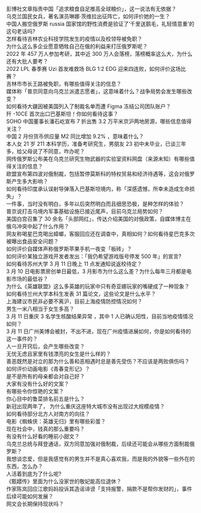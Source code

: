 彭博社文章指责中国「追求粮食自足推高全球粮价」，这一说法有无依据？  
乌克兰国民女兵，著名演员琳娜·茨维拉出征阵亡，如何评价她的一生？  
中国人搬空俄罗斯 russia 国家馆的野性消费是验证了‘千里送鹅毛，礼轻情意重’的这句老话吗?  
怎样看待吉林农业科技学院发生的疫情以及校领导被免职？  
为什么这么多企业愿意牺牲自己在俄的利益来打压俄罗斯呢？  
2022 年 457 万人参加考研，其中近 300 万人会落榜，落榜概率这么大，为什么还有大批人要考？  
2022 LPL 春季赛 Uzi 首发难救场 BLG 1:2 EDG 迎来四连败，如何评价这场比赛？  
吉林市市长王路被免职，有哪些值得关注的信息？  
媒体称「普京同意向乌克兰派遣志愿者」，这意味着什么？战争局势会发生哪些改变？  
如何看待大疆因被美国列入了制裁名单而遭 Figma 冻结公司团队账户？  
歼 -10CE 首次出口巴基斯坦！你如何看待这事？  
SOHO 中国董事长潘石屹宣布 7 折出售 3.2 万平米京沪两地房源，哪些信息值得关注？  
中国 2 月份货币供应量 M2 同比增加 9.2% ，意味着什么？  
本人女 21 岁 211 本科学历，准备考研究生，男朋友 23 初中未毕业，已谈三年多，给父母说了不同意，咋办呢？  
网传俄罗斯公布美在乌克兰研究生物武器的实验室资料网盘（来源未知）有哪些值得关注的信息？  
欧盟宣布第四波对俄制裁，包括暂停莫斯科的特权贸易和经济待遇等，这会对俄罗斯产生多大影响？  
如何看待印度承认误射导弹落入巴基斯坦境内，称「深感遗憾，所幸未造成生命损失」？  
一件事，当时没有明白，多年以后突然明白而且细思恐极，是种怎样的体验？  
普京说打击乌境内军事基础设施已接近尾声，目前乌克兰局势如何？  
美国白宫召集了 30 余名「头部网红」，传达介绍美国的对俄政策，自媒体博主在俄乌冲突中起了什么作用？  
网友称喝星巴克喝出蟑螂，客服回应还在调查中，真相如何？如何看待星巴克多次被曝出食品安全问题？  
如何评价自媒体声称俄罗斯苹果手机一夜变「板砖」？  
如何评价某独立游戏开发者发出：「我仍希望游戏版号停发 500 年」的宣言?  
如何看待苏州大学 3 月 11 日晚上 11 点发通知说返校待定？  
3 月 10 日电影票房创单日最低，3 月影市为什么这么差？为什么每年三月都是电影市场的最低谷？  
为什么《英雄联盟》这么多英雄的玩家中只有奇亚娜玩家的嘴硬成了一种现象？  
如何看待兰州大学本科生发表 31 篇论文，这些论文是什么水平？  
上海建议市民非必要不离沪，目前上海疫情防控情况如何？  
男生一米八相当于女生多高？  
3 月 11 日重庆 3 名学生核酸结果异常 ，其中 1 人已确认阳性，目前当地疫情情况如何？  
3 月 11 日广州美博会被封，不出不进，现在广州疫情进展如何，你是如何看待的这一事件的？  
人一旦开窍后，会产生哪些改变？  
无忧无虑且家里有钱漂亮的女生是什么样的？  
善恶既然是对立的那为什么善和恶相遇时总是善先受伤？不应该是两败俱伤吗？  
如何评价动画电影《青春变形记》？  
是不是所有的母亲都会对自己好？  
大家有没有什么好的文案？  
有哪些令你惊艳的文案？  
你心目中的鲁菜排名前五是什么？  
新冠出现两年了， 为什么重庆这座特大城市没有出现过大规模疫情？  
如何看待部分北方人对南方的向往？  
电影《蜘蛛侠：英雄无归》里有哪些彩蛋？  
现在社会中，钱真的那么重要吗？  
有没有什么好看的睡前小甜文？  
乌克兰总统与拜登通话，双方同意加强对俄制裁，后续还可能会从哪些方面制裁俄罗斯？  
我想谈恋爱，但是我感觉有的男生并不是真心喜欢我，而是我的外貌等一些外在的东西，怎么办？  
人活着到底为了什么呢?  
《甄嬛传》里面为什么没家世的敬妃能高位退休？  
作家陈岚回应江歌妈妈投诉其造谣诽谤「支持报警，捐款不是帮你发财的」，事件后续可能如何发展？  
网文会长期保持现状吗？  
